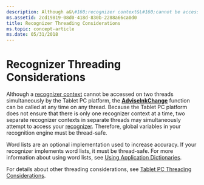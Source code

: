 ```yaml
---
description: Although a&\#160;recognizer context&\#160;cannot be accessed on two threads simultaneously by the Tablet PC platform, the AdviseInkChange function can be called at any time on any thread.
ms.assetid: 2cd19819-08d0-418d-830b-2288a66ca0d0
title: Recognizer Threading Considerations
ms.topic: concept-article
ms.date: 05/31/2018
---
```


# Recognizer Threading Considerations

Although a [recognizer context](hrecocontext-handle.md) cannot be accessed on two threads simultaneously by the Tablet PC platform, the [**AdviseInkChange**](/windows/desktop/api/recapis/nf-recapis-adviseinkchange) function can be called at any time on any thread. Because the Tablet PC platform does not ensure that there is only one recognizer context at a time, two separate recognizer contexts in separate threads may simultaneously attempt to access your [recognizer](hrecognizer-handle.md). Therefore, global variables in your recognition engine must be thread-safe.

Word lists are an optional implementation used to increase accuracy. If your recognizer implements word lists, it must be thread-safe. For more information about using word lists, see [Using Application Dictionaries](using-application-dictionaries.md).

For details about other threading considerations, see [Tablet PC Threading Considerations](tablet-pc-threading-considerations.md).

 

 



